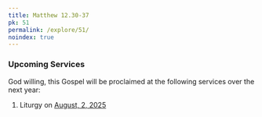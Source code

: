 ```yaml
---
title: Matthew 12.30-37
pk: 51
permalink: /explore/51/
noindex: true
---
```


### Upcoming Services

God willing, this Gospel will be proclaimed at the following services over the next year:


1. Liturgy on [August,  2, 2025](https://orthocal.info/readings/gregorian/2025/08/02/)
